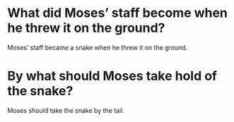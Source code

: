 # What did Moses’ staff become when he threw it on the ground?

Moses’ staff became a snake when he threw it on the ground.

# By what should Moses take hold of the snake?

Moses should take the snake by the tail.
